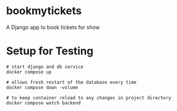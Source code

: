# bookmytickets
A Django app to book tickets for show


# Setup for Testing
```
# start django and db service
docker compose up

# allows fresh restart of the database every time
docker compose down -volume

# to keep container reload to any changes in project directory
docker compose watch backend
```
